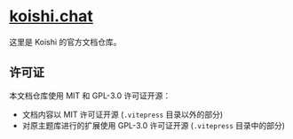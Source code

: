 # [koishi.chat](https://koishi.chat)

这里是 Koishi 的官方文档仓库。

## 许可证

本文档仓库使用 MIT 和 GPL-3.0 许可证开源：

- 文档内容以 MIT 许可证开源 (`.vitepress` 目录以外的部分)
- 对原主题库进行的扩展使用 GPL-3.0 许可证开源 (`.vitepress` 目录中的部分)
